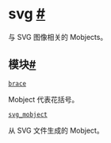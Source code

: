 # svg [#](#module-manim.mobject.svg "此标题的固定链接")

与 SVG 图像相关的 Mobjects。

## 模块[#](#modules "此标题的固定链接")

[`brace`](manim.mobject.svg.brace.html#module-manim.mobject.svg.brace "manim.mobject.svg.brace")

Mobject 代表花括号。

[`svg_mobject`](manim.mobject.svg.svg_mobject.html#module-manim.mobject.svg.svg_mobject "manim.mobject.svg.svg_mobject")

从 SVG 文件生成的 Mobject。
